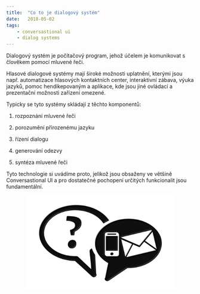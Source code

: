 ```yaml
---
title:  "Co to je dialogový systém"
date:   2018-05-02
tags: 
    - conversastional ui
    - dialog systems
---
```


<style>
img {
    display: block;
    margin-left: auto;
    margin-right: auto;
}
.center {
    display: block;
    margin-left: auto;
    margin-right: auto;
    width: 80%;
    max-width: 280 px;
}
</style>

Dialogový systém je počítačový program, jehož účelem je komunikovat s člověkem pomocí mluvené řeči.

Hlasové dialogové systémy mají široké možnosti uplatnění, kterými jsou např. automatizace hlasových kontaktních center, interaktivní zábava, výuka jazyků, pomoc hendikepovaným a aplikace, kde jsou jiné ovládací a prezentační možnosti zařízení omezené.

Typicky se tyto systémy skládají z těchto komponentů:

1. rozpoznání mluvené řeči

2. porozumění přirozenému jazyku

3. řízení dialogu

4. generování odezvy

5. syntéza mluvené řeči

Tyto technologie si uvádíme proto, jelikož jsou obsaženy ve většině Conversastional UI a pro dostatečné pochopení určitých funkcionalit jsou fundamentální.
 
<img src="communication-1809935_1280.png" alt="Communication" class="center">